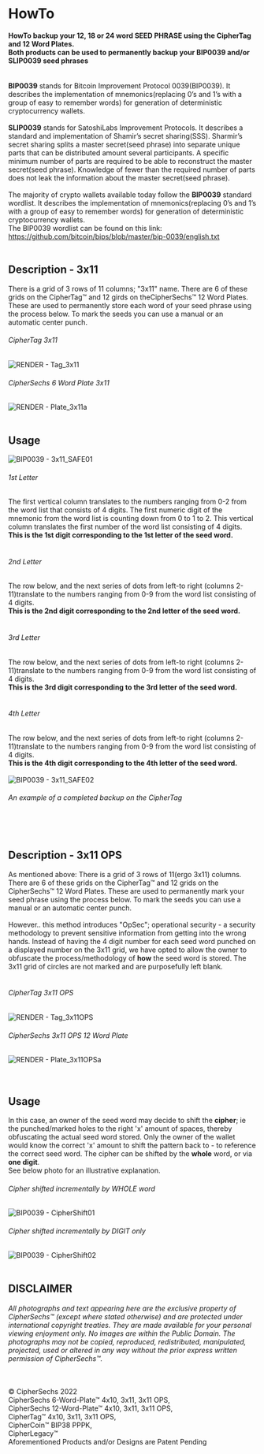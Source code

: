# HowTo 
**HowTo backup your 12, 18 or 24 word SEED PHRASE using the CipherTag and 12 Word Plates.<br/>
Both products can be used to permanently backup your BIP0039 and/or SLIP0039 seed phrases**<br/>
<br/>
<br/>
**BIP0039** stands for Bitcoin Improvement Protocol 0039(BIP0039).  It describes the implementation of mnemonics(replacing 0’s and 1’s with a group of easy to remember words) for generation of deterministic cryptocurrency wallets.
<br/>
<br/>
**SLIP0039** stands for SatoshiLabs Improvement Protocols.  It describes a standard and implementation of Shamir’s secret sharing(SSS).  Sharmir’s secret sharing splits a master secret(seed phrase) into separate unique parts that can be distributed amount several participants.  A specific minimum number of parts are required to be able to reconstruct the master secret(seed phrase).  Knowledge of fewer than the required number of parts does not leak the information about the master secret(seed phrase).
<br/>
<br/>
The majority of crypto wallets available today follow the **BIP0039** standard wordlist.  It describes the implementation of mnemonics(replacing 0’s and 1’s with a group of easy to remember words) for generation of deterministic cryptocurrency wallets.<br/>
The BIP0039 wordlist can be found on this link:<br/>
https://github.com/bitcoin/bips/blob/master/bip-0039/english.txt
<br/>
<br/>
## Description - 3x11
There is a grid of 3 rows of 11 columns; "3x11" name.  There are 6 of these grids on the CipherTag™ and 12 girds on theCipherSechs™ 12 Word Plates.
These are used to permanently store each word of your seed phrase using the process below.  To mark the seeds you can use a manual or an automatic center punch.

###### CipherTag 3x11
![RENDER - Tag_3x11](https://user-images.githubusercontent.com/97874862/149795773-c98eccc4-ddb4-4a24-b3c9-3571354928c0.png)

###### CipherSechs 6 Word Plate 3x11

![RENDER - Plate_3x11a](https://user-images.githubusercontent.com/97874862/149797430-c97df62a-203d-4291-90c8-66d0ac6c8c59.png)
<br/><br/>
## Usage

![BIP0039 - 3x11_SAFE01](https://user-images.githubusercontent.com/97874862/149903312-62e8040c-0f25-4822-81f1-b1b70f6d0709.png)
<br/>
###### 1st Letter
The first vertical column translates to the numbers ranging from 0-2 from the word list that consists of 4 digits. The first numeric digit of the mnemonic from the word list is counting down from 0 to 1 to 2.  This vertical column translates the first number of the word list consisting of 4 digits.<br/>
**This is the 1st digit corresponding to the 1st letter of the seed word.**
<br/><br/>
###### 2nd Letter
The row below, and the next series of dots from left-to right (columns 2-11)translate to the numbers ranging from 0-9 from the word list consisting of 4 digits.<br/>
**This is the 2nd digit corresponding to the 2nd letter of the seed word.**
<br/><br/>
###### 3rd Letter
The row below, and the next series of dots from left-to right (columns 2-11)translate to the numbers ranging from 0-9 from the word list consisting of 4 digits.<br/> 
**This is the 3rd digit corresponding to the 3rd letter of the seed word.**
<br/><br/>
###### 4th Letter
The row below, and the next series of dots from left-to right (columns 2-11)translate to the numbers ranging from 0-9 from the word list consisting of 4 digits.<br/>
**This is the 4th digit corresponding to the 4th letter of the seed word.**
<br/><br/>
![BIP0039 - 3x11_SAFE02](https://user-images.githubusercontent.com/97874862/149903332-3bb9d049-8d69-414f-b4f7-37d79d16845f.png)
###### An example of a completed backup on the CipherTag
<br/><br/>

## Description - 3x11 OPS

As mentioned above:
There is a grid of 3 rows of 11(ergo 3x11) columns.  There are 6 of these grids on the CipherTag™ and 12 grids on the CipherSechs™ 12 Word Plates.
These are used to permanently mark your seed phrase using the process below.  To mark the seeds you can use a manual or an automatic center punch.
<br/><br/>
However.. this method introduces "OpSec"; operational security - a security methodology to prevent sensitive information from getting into the wrong hands.
Instead of having the 4 digit number for each seed word punched on a displayed number on the 3x11 grid, we have opted to allow the owner to obfuscate the process/methodology of **how** the seed word is stored. The 3x11 grid of circles are not marked and are purposefully left blank.
<br/><br/>
###### CipherTag 3x11 OPS
![RENDER - Tag_3x11OPS](https://user-images.githubusercontent.com/97874862/149795891-a9bb6a87-a526-4ef6-969c-fc5ca4422c16.png)

###### CipherSechs 3x11 OPS 12 Word Plate

![RENDER - Plate_3x11OPSa](https://user-images.githubusercontent.com/97874862/149796749-d8183334-6476-4d9a-8d5f-4b48c856548e.png)
<br/><br/><br/>
## Usage
In this case, an owner of the seed word may decide to shift the **cipher**; ie the punched/marked holes to the right 'x' amount of spaces, thereby obfuscating the actual seed word stored.  Only the owner of the wallet would know the correct 'x' amount to shift the pattern back to - to reference the correct seed word.  The cipher can be shifted by the **whole** word, or via **one digit**.<br/>
See below photo for an illustrative explanation.
<br/>
###### Cipher shifted incrementally by WHOLE word
![BIP0039 - CipherShift01](https://user-images.githubusercontent.com/97874862/149953746-16514cf7-2e18-4410-8336-1159db226fdd.png)

###### Cipher shifted incrementally by DIGIT only
![BIP0039 - CipherShift02](https://user-images.githubusercontent.com/97874862/149953768-af4cb8da-2dce-4a2b-8540-c12cd8106d81.png)
<br/><br/>
## DISCLAIMER
###### All photographs and text appearing here are the exclusive property of CipherSechs™ (except where stated otherwise) and are protected under international copyright treaties. They are made available for your personal viewing enjoyment only. No images are within the Public Domain. The photographs may not be copied, reproduced, redistributed, manipulated, projected, used or altered in any way without the prior express written permission of CipherSechs™.
<br/>
© CipherSechs 2022<br/>
CipherSechs 6-Word-Plate™ 4x10, 3x11, 3x11 OPS,<br/>
CipherSechs 12-Word-Plate™ 4x10, 3x11, 3x11 OPS,<br/>
CipherTag™ 4x10, 3x11, 3x11 OPS,<br/> 
CipherCoin™ BIP38 PPPK,<br/>
CipherLegacy™<br/>
Aforementioned Products and/or Designs are Patent Pending<br/>
<br/>
